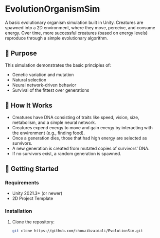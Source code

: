 # EvolutionOrganismSim

A basic evolutionary organism simulation built in Unity. Creatures are spawned into a 2D environment, where they move, perceive, and consume energy. Over time, more successful creatures (based on energy levels) reproduce through a simple evolutionary algorithm.

## 🎯 Purpose

This simulation demonstrates the basic principles of:
- Genetic variation and mutation
- Natural selection
- Neural network-driven behavior
- Survival of the fittest over generations

## 🧠 How It Works

- Creatures have DNA consisting of traits like speed, vision, size, metabolism, and a simple neural network.
- Creatures expend energy to move and gain energy by interacting with the environment (e.g., finding food).
- Once a generation dies, those that had high energy are selected as survivors.
- A new generation is created from mutated copies of survivors' DNA.
- If no survivors exist, a random generation is spawned.

## 🚀 Getting Started

### Requirements
- Unity 2021.3+ (or newer)
- 2D Project Template

### Installation
1. Clone the repository:
   ```bash
   git clone https://github.com/chouaibzaidali/EvolutionSim.git
